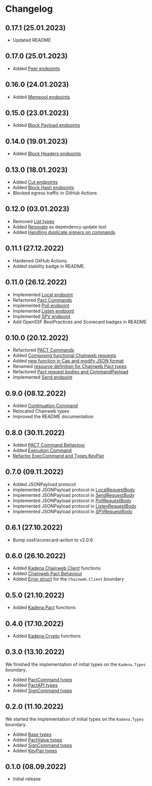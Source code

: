 # Changelog

## 0.17.1 (25.01.2023)

- Updated README 

## 0.17.0 (25.01.2023)

- Added [Peer endpoints](https://github.com/kommitters/kadena.ex/issues/206)

## 0.16.0 (24.01.2023)

- Added [Mempool endpoints](https://github.com/kommitters/kadena.ex/issues/205)

## 0.15.0 (23.01.2023)

- Added [Block Payload endpoints](https://github.com/kommitters/kadena.ex/issues/204)

## 0.14.0 (19.01.2023)

- Added [Block Headers endpoints](https://github.com/kommitters/kadena.ex/issues/203)

## 0.13.0 (18.01.2023)

- Added [Cut endpoints](https://github.com/kommitters/kadena.ex/issues/201)
- Added [Block Hash endpoints](https://github.com/kommitters/kadena.ex/issues/202)
- Blocked egress traffic in GitHub Actions

## 0.12.0 (03.01.2023)

- Removed [List types](https://github.com/kommitters/kadena.ex/issues/169)
- Added [Renovate](https://github.com/renovatebot/renovate) as dependency update tool
- Added [Handling duplicate signers on commands](https://github.com/kommitters/kadena.ex/issues/210)

## 0.11.1 (27.12.2022)

- Hardened GitHub Actions.
- Added stability badge in README.

## 0.11.0 (26.12.2022)

- Implemented [Local endpoint](https://github.com/kommitters/kadena.ex/issues/100)
- Refactored [Pact Commands](https://github.com/kommitters/kadena.ex/issues/183)
- Implemented [Poll endpoint](https://github.com/kommitters/kadena.ex/issues/101)
- Implemented [Listen endpoint](https://github.com/kommitters/kadena.ex/issues/102)
- Implemented [SPV endpoint](https://github.com/kommitters/kadena.ex/issues/103)
- Add OpenSSF BestPractices and Scorecard badges in README

## 0.10.0 (20.12.2022)

- Refactored [PACT Commands](https://github.com/kommitters/kadena.ex/issues/159)
- Added [Composing functional Chainweb requests](https://github.com/kommitters/kadena.ex/issues/144)
- Added [new function in Cap and modify JSON format](https://github.com/kommitters/kadena.ex/issues/167)
- Renamed [resource definition for Chainweb Pact types](https://github.com/kommitters/kadena.ex/issues/178)
- Refactored [Pact request bodies and CommandPayload](https://github.com/kommitters/kadena.ex/issues/179)
- Implemented [Send endpoint](https://github.com/kommitters/kadena.ex/issues/97)

## 0.9.0 (08.12.2022)

- Added [Continuation Command](https://github.com/kommitters/kadena.ex/issues/133)
- Relocated Chainweb types
- Improved the README documentation

## 0.8.0 (30.11.2022)

- Added [PACT Command Behaviour](https://github.com/kommitters/kadena.ex/issues/132)
- Added [Execution Command](https://github.com/kommitters/kadena.ex/issues/134)
- [Refactor ExecCommand and Types.KeyPair ](https://github.com/kommitters/kadena.ex/pull/147)

## 0.7.0 (09.11.2022)

- Added JSONPayload protocol
- Implemented JSONPayload protocol in [LocalRequestBody](https://github.com/kommitters/kadena.ex/issues/119)
- Implemented JSONPayload protocol in [SendRequestBody](https://github.com/kommitters/kadena.ex/issues/117)
- Implemented JSONPayload protocol in [PollRequestBody](https://github.com/kommitters/kadena.ex/issues/123)
- Implemented JSONPayload protocol in [ListenRequestBody](https://github.com/kommitters/kadena.ex/issues/124)
- Implemented JSONPayload protocol in [SPVRequestBody](https://github.com/kommitters/kadena.ex/issues/125)

## 0.6.1 (27.10.2022)

- Bump ossf/scorecard-action to v2.0.6

## 0.6.0 (26.10.2022)

- Added [Kadena Chainweb Client](https://github.com/kommitters/kadena.ex/issues/59) functions
- Added [Chainweb Pact Behaviour](https://github.com/kommitters/kadena.ex/issues/96)
- Added [Error struct](https://github.com/kommitters/kadena.ex/pull/111) for the `Chainweb.Client` boundary

## 0.5.0 (21.10.2022)

- Added [Kadena Pact](https://github.com/kommitters/kadena.ex/issues/55) functions

## 0.4.0 (17.10.2022)

- Added [Kadena Crypto](https://github.com/kommitters/kadena.ex/issues/51) functions

## 0.3.0 (13.10.2022)

We finished the implementation of initial types on the `Kadena.Types` boundary.

- Added [PactCommand types](https://github.com/kommitters/kadena.ex/issues/13)
- Added [PactAPI types](https://github.com/kommitters/kadena.ex/issues/17)
- Added [SignCommand types](https://github.com/kommitters/kadena.ex/issues/18)

## 0.2.0 (11.10.2022)

We started the implementation of initial types on the `Kadena.Types` boundary.

- Added [Base types](https://github.com/kommitters/kadena.ex/issues/11)
- Added [PactValue types](https://github.com/kommitters/kadena.ex/issues/15)
- Added [SignCommand types](https://github.com/kommitters/kadena.ex/issues/16)
- Added [KeyPair types](https://github.com/kommitters/kadena.ex/issues/12)

## 0.1.0 (08.09.2022)

- Initial release
